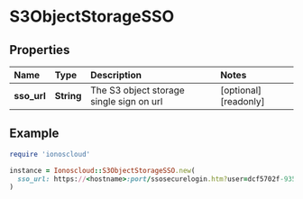 # S3ObjectStorageSSO

## Properties

| Name | Type | Description | Notes |
| :--- | :--- | :--- | :--- |
| **sso\_url** | **String** | The S3 object storage single sign on url | \[optional\]\[readonly\] |

## Example

```ruby
require 'ionoscloud'

instance = Ionoscloud::S3ObjectStorageSSO.new(
  sso_url: https://<hostname>:port/ssosecurelogin.htm?user=dcf5702f-9353-47AN5-_x7E.....htm
)
```

